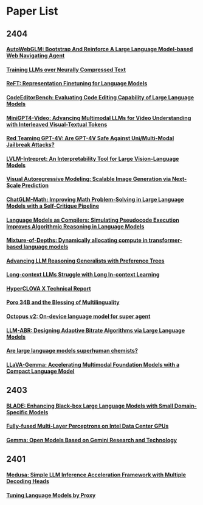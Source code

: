 # Paper List
## 2404
#### [AutoWebGLM: Bootstrap And Reinforce A Large Language Model-based Web Navigating Agent](2404.03648.md)
#### [Training LLMs over Neurally Compressed Text](2404.03626.md)
#### [ReFT: Representation Finetuning for Language Models](2404.03592.md)
#### [CodeEditorBench: Evaluating Code Editing Capability of Large Language Models](2404.03543.md)
#### [MiniGPT4-Video: Advancing Multimodal LLMs for Video Understanding with Interleaved Visual-Textual Tokens](2404.03413.md)
#### [Red Teaming GPT-4V: Are GPT-4V Safe Against Uni/Multi-Modal Jailbreak Attacks?](2404.03411.md)
#### [LVLM-Intrepret: An Interpretability Tool for Large Vision-Language Models](2404.03118.md)
#### [Visual Autoregressive Modeling: Scalable Image Generation via Next-Scale Prediction](2404.02905.md)
#### [ChatGLM-Math: Improving Math Problem-Solving in Large Language Models with a Self-Critique Pipeline](2404.02893.md)
#### [Language Models as Compilers: Simulating Pseudocode Execution Improves Algorithmic Reasoning in Language Models](2404.02575.md)
#### [Mixture-of-Depths: Dynamically allocating compute in transformer-based language models](2404.02258.md)
#### [Advancing LLM Reasoning Generalists with Preference Trees](2404.02078.md)
#### [Long-context LLMs Struggle with Long In-context Learning](2404.02060.md)
#### [HyperCLOVA X Technical Report](2404.01954.md)
#### [Poro 34B and the Blessing of Multilinguality](2404.01856.md)
#### [Octopus v2: On-device language model for super agent](2404.01744.md)
#### [LLM-ABR: Designing Adaptive Bitrate Algorithms via Large Language Models](2404.01617.md)
#### [Are large language models superhuman chemists?](2404.01475.md)
#### [LLaVA-Gemma: Accelerating Multimodal Foundation Models with a Compact Language Model](2404.01331.md)
## 2403
#### [BLADE: Enhancing Black-box Large Language Models with Small Domain-Specific Models](2403.18365.md)
#### [Fully-fused Multi-Layer Perceptrons on Intel Data Center GPUs](2403.17607.md)
#### [Gemma: Open Models Based on Gemini Research and Technology](2403.08295.md)
## 2401
#### [Medusa: Simple LLM Inference Acceleration Framework with Multiple Decoding Heads](2401.10774.md)
#### [Tuning Language Models by Proxy](2401.08565.md)
